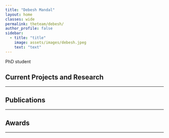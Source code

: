 ```yaml
---
title: "Debesh Mandal"
layout: home
classes: wide
permalink: theteam/debesh/
author_profile: false
sidebar:
  - title: "title"
    image: assets/images/debesh.jpeg
    text: "text"
---
```


PhD student 
## Current Projects and Research
---

## Publications
---

## Awards
---
